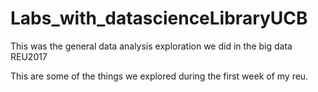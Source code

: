 # Labs_with_datascienceLibraryUCB
This was the general data analysis exploration we did in the big data REU2017 

This are some of the things we explored during the first week of my reu. 

